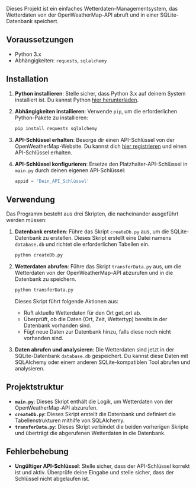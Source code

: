 Dieses Projekt ist ein einfaches Wetterdaten-Managementsystem, das Wetterdaten von der OpenWeatherMap-API abruft und in einer SQLite-Datenbank speichert. 

## Voraussetzungen

- Python 3.x
- Abhängigkeiten: `requests`, `sqlalchemy`

## Installation

1. **Python installieren**: Stelle sicher, dass Python 3.x auf deinem System installiert ist. Du kannst Python [hier herunterladen](https://www.python.org/downloads/).

2. **Abhängigkeiten installieren**: Verwende `pip`, um die erforderlichen Python-Pakete zu installieren:

    ```bash
    pip install requests sqlalchemy
    ```

3. **API-Schlüssel erhalten**: Besorge dir einen API-Schlüssel von der OpenWeatherMap-Website. Du kannst dich [hier registrieren](https://home.openweathermap.org/users/sign_up) und einen API-Schlüssel erhalten.

4. **API-Schlüssel konfigurieren**: Ersetze den Platzhalter-API-Schlüssel in `main.py` durch deinen eigenen API-Schlüssel:

    ```python
    appid = 'Dein_API_Schlüssel'
    ```

## Verwendung

Das Programm besteht aus drei Skripten, die nacheinander ausgeführt werden müssen:

1. **Datenbank erstellen**: Führe das Skript `createDb.py` aus, um die SQLite-Datenbank zu erstellen. Dieses Skript erstellt eine Datei namens `database.db` und richtet die erforderlichen Tabellen ein.

    ```bash
    python createDb.py
    ```

2. **Wetterdaten abrufen**: Führe das Skript `transferData.py` aus, um die Wetterdaten von der OpenWeatherMap-API abzurufen und in die Datenbank zu speichern.

    ```bash
    python transferData.py
    ```

    Dieses Skript führt folgende Aktionen aus:
    - Ruft aktuelle Wetterdaten für den Ort get_ort ab.
    - Überprüft, ob die Daten (Ort, Zeit, Wettertyp) bereits in der Datenbank vorhanden sind.
    - Fügt neue Daten zur Datenbank hinzu, falls diese noch nicht vorhanden sind.

3. **Daten abrufen und analysieren**: Die Wetterdaten sind jetzt in der SQLite-Datenbank `database.db` gespeichert. Du kannst diese Daten mit SQLAlchemy oder einem anderen SQLite-kompatiblen Tool abrufen und analysieren.

## Projektstruktur

- **`main.py`**: Dieses Skript enthält die Logik, um Wetterdaten von der OpenWeatherMap-API abzurufen.
- **`createDb.py`**: Dieses Skript erstellt die Datenbank und definiert die Tabellenstrukturen mithilfe von SQLAlchemy.
- **`transferData.py`**: Dieses Skript verbindet die beiden vorherigen Skripte und überträgt die abgerufenen Wetterdaten in die Datenbank.

## Fehlerbehebung

- **Ungültiger API-Schlüssel**: Stelle sicher, dass der API-Schlüssel korrekt ist und aktiv. Überprüfe deine Eingabe und stelle sicher, dass der Schlüssel nicht abgelaufen ist.
